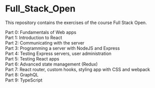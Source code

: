 # Full_Stack_Open
This repository contains the exercises of the course Full Stack Open.

Part 0: Fundamentals of Web apps  
Part 1: Introduction to React  
Part 2: Communicating with the server  
Part 3: Programming a server with NodeJS and Express  
Part 4: Testing Express servers, user administration  
Part 5: Testing React apps  
Part 6: Advanced state management (Redux)  
Part 7: React router, custom hooks, styling app with CSS and webpack  
Part 8: GraphQL  
Part 9: TypeScript  

